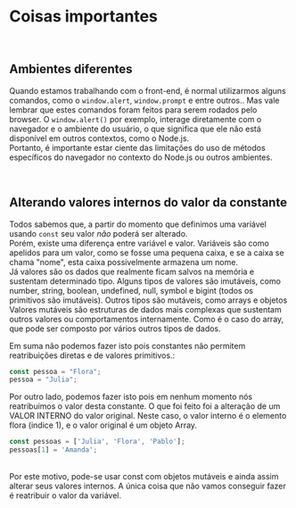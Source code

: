# Coisas importantes

</br>

## Ambientes diferentes
Quando estamos trabalhando com o front-end, é normal utilizarmos alguns comandos, como o `window.alert`, `window.prompt` e entre outros.. Mas vale lembrar que estes comandos foram feitos para serem rodados pelo browser. O `window.alert()` por exemplo, interage diretamente com o navegador e o ambiente do usuário, o que significa que ele não está disponível em outros contextos, como o Node.js. </br>
Portanto, é importante estar ciente das limitações do uso de métodos específicos do navegador no contexto do Node.js ou outros ambientes.

</br>

## Alterando valores internos do valor da constante
Todos sabemos que, a partir do momento que definimos uma variável usando `const` seu valor _não_ poderá ser alterado. </br>
Porém, existe uma diferença entre variável e valor. Variáveis são como apelidos para um valor, como se fosse uma pequena caixa, e se a caixa se chama "nome", esta caixa possivelmente armazena um nome. </br>
Já valores são os dados que realmente ficam salvos na memória e sustentam determinado tipo. Alguns tipos de valores são imutáveis, como number, string, boolean, undefined, null, symbol e bigint (todos os primitivos são imutáveis). Outros tipos são mutáveis, como arrays e objetos 
</br> 
Valores mutáveis são estruturas de dados mais complexas que sustentam outros valores ou comportamentos internamente. Como é o caso do array, que pode ser composto por vários outros tipos de dados.

Em suma não podemos fazer isto pois constantes não permitem reatribuições diretas e de valores primitivos.:
```js
const pessoa = "Flora";
pessoa = "Julia"; 
```

Por outro lado, podemos fazer isto pois em nenhum momento nós reatribuimos o valor desta constante. O que foi feito foi a alteração de um VALOR INTERNO do valor original.
Neste caso, o valor interno é o elemento flora (indice 1), e o valor original é um objeto Array.
```js
const pessoas = ['Julia', 'Flora', 'Pablo'];
pessoas[1] = 'Amanda';
```
</br>
Por este motivo, pode-se usar const com objetos mutáveis e ainda assim alterar seus valores internos. A única coisa que não vamos conseguir fazer é reatribuir o valor da variável.
